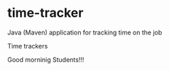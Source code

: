 # time-tracker
Java (Maven) application for tracking time on the job

Time trackers

Good morninig Students!!!
